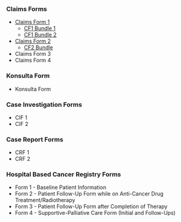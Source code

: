### Claims Forms

- [Claims Form 1](use-cases-CF1.html)
    * [CF1 Bundle 1](Bundle-ClaimsForm1-1.html)
    * [CF1 Bundle 2](Bundle-ClaimsForm1-2.html)
- [Claims Form 2](use-cases-CF2.html)
    * [CF2 Bundle](Bundle-ClaimsForm2.html)
- Claims Form 3
- Claims Form 4



### Konsulta Form

- Konsulta Form



### Case Investigation Forms

- CIF 1
- CIF 2



### Case Report Forms

- CRF 1
- CRF 2



### Hospital Based Cancer Registry Forms

- Form 1 - Baseline Patient Information
- Form 2 - Patient Follow-Up Form while on Anti-Cancer Drug Treatment/Radiotherapy
- Form 3 - Patient Follow-Up Form after Completion of Therapy
- Form 4 - Supportive-Palliative Care Form (Initial and Follow-Ups)
